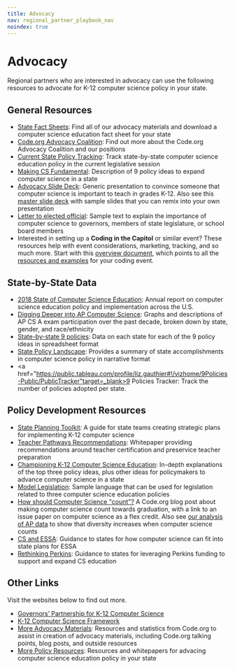 ```yaml
---
title: Advocacy
nav: regional_partner_playbook_nav
noindex: true
---
```

<a id="top"></a>

# Advocacy

Regional partners who are interested in advocacy can use the following resources to advocate for K-12 computer science policy in your state.

## General Resources

- [State Fact Sheets](http://code.org/promote): Find all of our advocacy materials and download a computer science education fact sheet for your state
- [Code.org Advocacy Coalition](http://advocacy.code.org): Find out more about the Code.org Advocacy Coalition and our positions
- [Current State Policy Tracking](https://advocacy.code.org/current-legislation): Track state-by-state computer science education policy in the current legislative session
- [Making CS Fundamental](https://code.org/files/Making_CS_Fundamental.pdf): Description of 9 policy ideas to expand computer science in a state
- [Advocacy Slide Deck](https://code.org/files/computer_science_advocacy.pptx): Generic presentation to convince someone that computer science is important to teach in grades K-12. Also see this [master slide deck](https://docs.google.com/presentation/d/1SUGh9QdyXoXPepD1vC5YXRnicxp-th_yWX8dNM_vywc/edit?usp=sharing) with sample slides that you can remix into your own presentation
- [Letter to elected official](https://code.org/files/policy_maker_letter.pdf): Sample text to explain the importance of computer science to governors, members of state legislature, or school board members
- Interested in setting up a **Coding in the Capitol** or similar event? These resources help with event considerations, marketing, tracking, and so much more. Start with this [overview document](https://docs.google.com/document/d/1h1Owwx4J0E-o08YzY_OfoyXFpDoHJPi73dCCBqNapsk/edit#heading=h.i5l0dimqr6zg), which points to all the [resources and examples](https://drive.google.com/drive/u/0/folders/1p7xXx75cRHj2G5AWJ7_FCklh1OaR6pR1) for your coding event.

## State-by-State Data
- [2018 State of Computer Science Education](https://code.org/files/2018_state_of_cs.pdf): Annual report on computer science education policy and implementation across the U.S.
- [Digging Deeper into AP Computer Science](http://code.org/promote/ap): Graphs and descriptions of AP CS A exam participation over the past decade, broken down by state, gender, and race/ethnicity
- [State-by-state 9 policies](https://docs.google.com/spreadsheets/d/1YtTVcpQXoZz0IchihwGOihaCNeqCz2HyLwaXYpyb2SQ/pubhtml): Data on each state for each of the 9 policy ideas in spreadsheet format
- [State Policy Landscape](https://docs.google.com/document/d/1J3TbEQt3SmIWuha7ooBPvlWpiK-pNVIV5uuQEzNzdkE/edit?usp=sharing): Provides a summary of state accomplishments in computer science policy in narrative format
- <a href="https://public.tableau.com/profile/liz.gauthier#!/vizhome/9Policies-Public/PublicTracker"target=_blank>9 Policies Tracker:</a> Track the number of policies adopted per state.

## Policy Development Resources
- [State Planning Toolkit](https://docs.google.com/document/d/13N843-BjK9JHXNWKFzJlxhpw7f6Y2pJF6tpV2aHM1HU/edit?usp=sharing): A guide for state teams creating strategic plans for implementing K-12 computer science
- [Teacher Pathways Recommendations](http://code.org/files/TeacherPathwayRecommendations.pdf): Whitepaper providing recommendations around teacher certification and preservice teacher preparation
- [Championing K-12 Computer Science Education](http://media.wix.com/ugd/be22fe_c41ff338edaa4b6594764859b8657c51.pdf): In-depth explanations of the top three policy ideas, plus other ideas for policymakers to advance computer science in a state
- [Model Legislation](https://docs.google.com/document/d/1TL70O0pxsiv-ilC6puSagG4JzLTrDc5UMKfzyBwUgNI/edit?usp=sharing): Sample language that can be used for legislation related to three computer science education policies
- [How should Computer Science "count"?](http://blog.code.org/post/154518222573/computer-science-really-is-computer-science) A Code.org blog post about making computer science count towards graduation, with a link to an issue paper on computer science as a flex credit. Also see [our analysis of AP data](https://medium.com/@codeorg/does-making-cs-count-make-a-difference-7ab5ca6b8407) to show that diversity increases when computer science counts
- [CS and ESSA](https://code.org/files/CS_and_ESSA.pdf): Guidance to states for how computer science can fit into state plans for ESSA
- [Rethinking Perkins](https://code.org/files/CS_and_ESSA.pdf): Guidance to states for leveraging Perkins funding to support and expand CS education

## Other Links
Visit the websites below to find out more.

- [Governors’ Partnership for K-12 Computer Science](http://governorsforcs.org)
- [K-12 Computer Science Framework](http://k12cs.org)
- [More Advocacy Materials](https://code.org/promote/morestats): Resources and statistics from Code.org to assist in creation of advocacy materials, including Code.org talking points, blog posts, and outside resources
- [More Policy Resources](https://advocacy.code.org/policy-resources): Resources and whitepapers for advacing computer science education policy in your state
